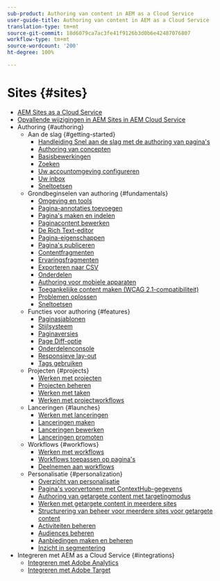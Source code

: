 ```yaml
---
sub-product: Authoring van content in AEM as a Cloud Service
user-guide-title: Authoring van content in AEM as a Cloud Service
translation-type: tm+mt
source-git-commit: 18d6079ca7ac3fe41f9126b3d0b6e42487076807
workflow-type: tm+mt
source-wordcount: '200'
ht-degree: 100%

---
```



# Sites {#sites}

+ [AEM Sites as a Cloud Service](/help/sites-cloud/home.md)
+ [Opvallende wijzigingen in AEM Sites in AEM Cloud Service](sites-cloud-changes.md)
+ Authoring {#authoring}
   + Aan de slag {#getting-started}
      + [Handleiding Snel aan de slag met de authoring van pagina&#39;s](authoring/getting-started/quick-start.md)
      + [Authoring van concepten](authoring/getting-started/concepts.md)
      + [Basisbewerkingen](authoring/getting-started/basic-handling.md)
      + [Zoeken](authoring/getting-started/search.md)
      + [Uw accountomgeving configureren](authoring/getting-started/account-environment.md)
      + [Uw inbox](authoring/getting-started/inbox.md)
      + [Sneltoetsen](authoring/getting-started/keyboard-shortcuts.md)
   + Grondbeginselen van authoring {#fundamentals}
      + [Omgeving en tools](authoring/fundamentals/environment-tools.md)
      + [Pagina-annotaties toevoegen](authoring/fundamentals/annotations.md)
      + [Pagina&#39;s maken en indelen](authoring/fundamentals/organizing-pages.md)
      + [Paginacontent bewerken](authoring/fundamentals/editing-content.md)
      + [De Rich Text-editor](authoring/fundamentals/rich-text-editor.md)
      + [Pagina-eigenschappen](authoring/fundamentals/page-properties.md)
      + [Pagina&#39;s publiceren](authoring/fundamentals/publishing-pages.md)
      + [Contentfragmenten](authoring/fundamentals/content-fragments.md)
      + [Ervaringsfragmenten](authoring/fundamentals/experience-fragments.md)
      + [Exporteren naar CSV](authoring/fundamentals/csv-export.md)
      + [Onderdelen](authoring/fundamentals/components.md)
      + [Authoring voor mobiele apparaten](authoring/fundamentals/mobile.md)
      + [Toegankelijke content maken (WCAG 2.1-compatibiliteit)](authoring/fundamentals/accessible-content.md)
      + [Problemen oplossen](authoring/fundamentals/troubleshooting.md)
      + [Sneltoetsen](authoring/fundamentals/keyboard-shortcuts.md)
   + Functies voor authoring {#features}
      + [Paginasjablonen](authoring/features/templates.md)
      + [Stijlsysteem](authoring/features/style-system.md)
      + [Paginaversies](authoring/features/page-versions.md)
      + [Page Diff-optie](authoring/features/page-diff.md)
      + [Onderdelenconsole](authoring/features/components-console.md)
      + [Responsieve lay-out](authoring/features/responsive-layout.md)
      + [Tags gebruiken](authoring/features/tags.md)
   + Projecten {#projects}
      + [Werken met projecten](authoring/projects/overview.md)
      + [Projecten beheren](authoring/projects/managing.md)
      + [Werken met taken](authoring/projects/tasks.md)
      + [Werken met projectworkflows](authoring/projects/workflows.md)
   + Lanceringen {#launches}
      + [Werken met lanceringen](authoring/launches/overview.md)
      + [Lanceringen maken](authoring/launches/creating.md)
      + [Lanceringen bewerken](authoring/launches/editing.md)
      + [Lanceringen promoten](authoring/launches/promoting.md)
   + Workflows {#workflows}
      + [Werken met workflows](authoring/workflows/overview.md)
      + [Workflows toepassen op pagina&#39;s](authoring/workflows/applying.md)
      + [Deelnemen aan workflows](authoring/workflows/participating.md)
   + Personalisatie {#personalization}
      + [Overzicht van personalisatie](authoring/personalization/overview.md)
      + [Pagina&#39;s voorvertonen met ContextHub-gegevens](authoring/personalization/contexthub.md)
      + [Authoring van getargete content met targetingmodus](authoring/personalization/targeted-content.md)
      + [Werken met getargete content in meerdere sites](authoring/personalization/multisite-targeted-content.md)
      + [Structurering van beheer voor meerdere sites voor getargete content](authoring/personalization/multisite-structure.md)
      + [Activiteiten beheren](authoring/personalization/activities.md)
      + [Audiences beheren](authoring/personalization/audiences.md)
      + [Aanbiedingen maken en beheren](authoring/personalization/offers.md)
      + [Inzicht in segmentering](authoring/personalization/segmentation.md)
+ Integreren met AEM as a Cloud Service {#integrations}
   + [Integreren met Adobe Analytics](integrating/adobe-analytics.md)
   + [Integreren met Adobe Target](integrating/adobe-target.md)
